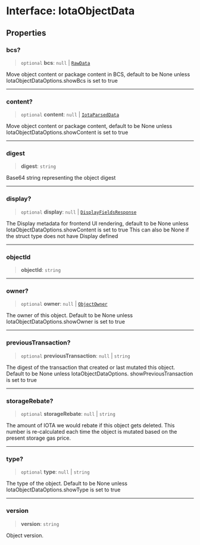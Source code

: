 # Interface: IotaObjectData

## Properties

### bcs?

> `optional` **bcs**: `null` \| [`RawData`](../type-aliases/RawData.md)

Move object content or package content in BCS, default to be None unless
IotaObjectDataOptions.showBcs is set to true

---

### content?

> `optional` **content**: `null` \| [`IotaParsedData`](../type-aliases/IotaParsedData.md)

Move object content or package content, default to be None unless IotaObjectDataOptions.showContent
is set to true

---

### digest

> **digest**: `string`

Base64 string representing the object digest

---

### display?

> `optional` **display**: `null` \| [`DisplayFieldsResponse`](DisplayFieldsResponse.md)

The Display metadata for frontend UI rendering, default to be None unless
IotaObjectDataOptions.showContent is set to true This can also be None if the struct type does not
have Display defined

---

### objectId

> **objectId**: `string`

---

### owner?

> `optional` **owner**: `null` \| [`ObjectOwner`](../type-aliases/ObjectOwner.md)

The owner of this object. Default to be None unless IotaObjectDataOptions.showOwner is set to true

---

### previousTransaction?

> `optional` **previousTransaction**: `null` \| `string`

The digest of the transaction that created or last mutated this object. Default to be None unless
IotaObjectDataOptions. showPreviousTransaction is set to true

---

### storageRebate?

> `optional` **storageRebate**: `null` \| `string`

The amount of IOTA we would rebate if this object gets deleted. This number is re-calculated each
time the object is mutated based on the present storage gas price.

---

### type?

> `optional` **type**: `null` \| `string`

The type of the object. Default to be None unless IotaObjectDataOptions.showType is set to true

---

### version

> **version**: `string`

Object version.
